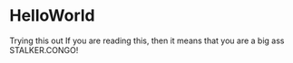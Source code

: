 # HelloWorld
Trying this out
If you are reading this, then it means that you are a big ass STALKER.CONGO!
